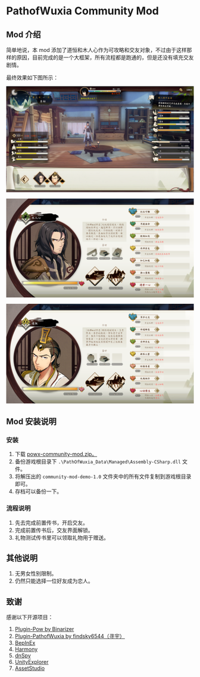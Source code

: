 # PathofWuxia Community Mod

## Mod 介绍

简单地说，本 mod 添加了道恒和木人心作为可攻略和交友对象，不过由于这样那样的原因，目前完成的是一个大框架，所有流程都是跑通的，但是还没有填充交友剧情。

最终效果如下图所示：

![image-20231213224007784](README.assets/image-20231213224007784.png)

![image-20231213224120814](README.assets/image-20231213224120814.png)

![image-20231213224644205](README.assets/image-20231213224644205.png)

## Mod 安装说明

### 安装

1. 下载 [powx-community-mod.zip。](https://github.com/lanbyss/PoWX-Community-Mod/releases/download/1.0/powx-community-mod.zip)
2. 备份游戏根目录下 `.\PathOfWuxia_Data\Managed\Assembly-CSharp.dll` 文件。
3. 将解压出的 `community-mod-demo-1.0` 文件夹中的所有文件复制到游戏根目录即可。
4. 存档可以备份一下。

### 流程说明

1. 先去完成前置传书，开启交友。
1. 完成前置传书后，交友界面解锁。
1. 礼物测试传书里可以领取礼物用于赠送。

## 其他说明

1. 无男女性别限制。
2. 仍然只能选择一位好友成为恋人。

## 致谢

感谢以下开源项目：

1. [Plugin-Pow by Binarizer](https://github.com/Binarizer/Plugin-Pow)
2. [Plugin-PathofWuxia by findsky6544（寻宇）](https://github.com/findsky6544/Plugin-PathOfWuxia)
3. [BepInEx](https://github.com/BepInEx/BepInEx)
4. [Harmony](https://github.com/pardeike/Harmony)
5. [dnSpy](https://github.com/dnSpy/dnSpy)
6. [UnityExplorer](https://github.com/sinai-dev/UnityExplorer)
7. [AssetStudio](https://github.com/Perfare/AssetStudio)

